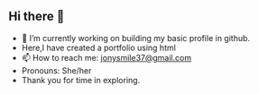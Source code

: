 ## Hi there 👋

- 🔭 I’m currently working on building my basic profile in github.
- Here,I have created a portfolio using html
- 📫 How to reach me: jonysmile37@gmail.com
-  Pronouns: She/her
- Thank you for time in exploring.

